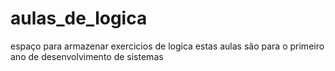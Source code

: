 # aulas_de_logica
espaço para armazenar exercicios de logica
estas aulas são para o primeiro ano de desenvolvimento de sistemas
